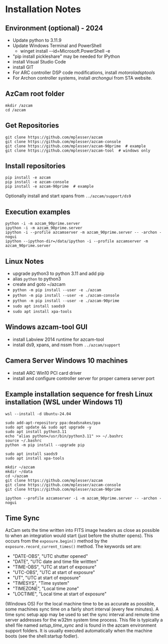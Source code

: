 # Installation Notes

## Environment (optional) - 2024
  - Update python to 3.11.9
  - Update Windows Terminal and PowerShell
    - winget install --id=Microsoft.PowerShell -e 
  - "pip install pickleshare" may be needed for IPython
  - install Visual Studio Code
  - install GIT
  - For ARC controller DSP code modifications, install *motoroladsptools*
  - For Archon controller systems, install *archongui* from STA website.


## AzCam root folder
```shell
mkdir /azcam
cd /azcam
```

## Get Repositories
```shell
git clone https://github.com/mplesser/azcam
git clone https://github.com/mplesser/azcam-console
git clone https://github.com/mplesser/azcam-90prime  # example
git clone https://github.com/mplesser/azcam-tool  # windows only
```

## Install repositories
```shell
pip install -e azcam
pip install -e azcam-console
pip install -e azcam-90prime  # example
```

Optionally install and start xpans from `../azcam/support/ds9`

## Execution examples
```shell
python -i -m azcam_90prime.server
ipython -i -m azcam_90prime.server
ipython -i --profile azcamserver -m azcam_90prime.server -- -archon -nogui
ipython --ipython-dir=/data/ipython -i --profile azcamserver -m azcam_90prime.server
```

## Linux Notes
- upgrade python3 to python 3.11 and add pip
- alias `python` to python3
- create and goto ~/azcam
- `python -m pip install --user -e ./azcam`
- `python -m pip install --user -e ./azcam-console`
- `python -m pip install --user -e ./azcam-90prime`
- `sudo apt install saods9`
- `sudo apt install xpa-tools`

## Windows azcam-tool GUI
- install Labview 2014 runtime for azcam-tool
- install ds9, xpans, and nssm from `../azcam/support`

## Camera Server Windows 10 machines
- install ARC Win10 PCI card driver
- install and configure controller server for proper camera server port

## Example installation sequence for fresh Linux installation (WSL under Windows 11)

```shell
wsl --install -d Ubuntu-24.04

sudo add-apt-repository ppa:deadsnakes/ppa
sudo apt update && sudo apt upgrade -y
sudo apt install python3.11
echo "alias python=/usr/bin/python3.11" >> ~/.bashrc
source ~/.bashrc
python -m pip install --upgrade pip

sudo apt install saods9
sudo apt install xpa-tools

mkdir ~/azcam
mkdir ~/data
cd ~/azcam
git clone https://github.com/mplesser/azcam
git clone https://github.com/mplesser/azcam-console
git clone https://github.com/mplesser/azcam-90prime

ipython --profile azcamserver -i -m azcam_90prime.server -- -archon -nogui
```

## Time Sync
AzCam sets the time written into FITS image headers as close as possible to when an integration would start (just before the shutter opens). This occurs from the `exposure.begin()` method by the `exposure.record_current_times()` method. The keywords set are:

  - "DATE-OBS", "UTC shutter opened"
  - "DATE", "UTC date and time file writtten"
  - "TIME-OBS", "UTC at start of exposure"
  - "UTC-OBS", "UTC at start of exposure"
  - "UT", "UTC at start of exposure"
  - "TIMESYS", "Time system"
  - "TIMEZONE", "Local time zone"
  - "LOCTIME", "Local time at start of exposure"

(Windows OS) For the local machine time to be as accurate as possible, some machines sync time on a fairly short interval (every few minutes). A time sync setup app may be used to set the sync interval and remote time server addresses for the w32tm system time process. This file is typically a shell file named *setup_time_sync* and is found in the azcam environment support folders. It is usually executed automatically when the machine boots (see the shell:startup fodler).
